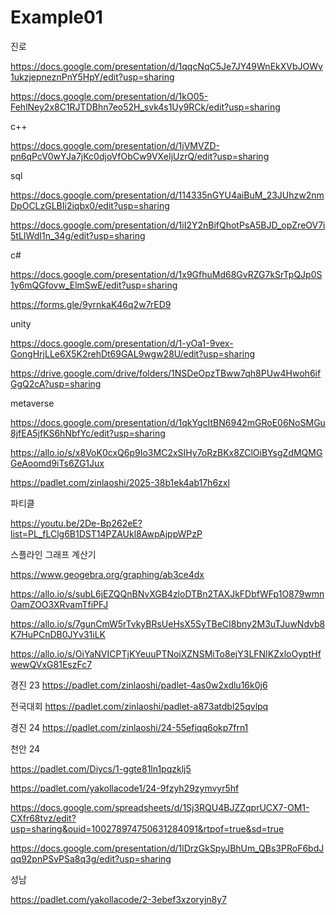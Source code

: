 # Example01

진로

https://docs.google.com/presentation/d/1qqcNqC5Je7JY49WnEkXVbJOWv1ukzjepneznPnY5HpY/edit?usp=sharing

https://docs.google.com/presentation/d/1kO05-FehlNey2x8C1RJTDBhn7eo52H_svk4s1Uy9RCk/edit?usp=sharing

c++

https://docs.google.com/presentation/d/1jVMVZD-pn6qPcV0wYJa7jKc0djoVfObCw9VXeIjUzrQ/edit?usp=sharing

sql

https://docs.google.com/presentation/d/114335nGYU4aiBuM_23JUhzw2nmDpOCLzGLBIi2iqbx0/edit?usp=sharing

https://docs.google.com/presentation/d/1iI2Y2nBifQhotPsA5BJD_opZreOV7i5tLIWdI1n_34g/edit?usp=sharing

c#

https://docs.google.com/presentation/d/1x9GfhuMd68GvRZG7kSrTpQJp0S1y6mQGfovw_ElmSwE/edit?usp=sharing

https://forms.gle/9yrnkaK46q2w7rED9

unity

https://docs.google.com/presentation/d/1-yOa1-9vex-GongHrjLLe6X5K2rehDt69GAL9wgw28U/edit?usp=sharing

https://drive.google.com/drive/folders/1NSDeOpzTBww7qh8PUw4Hwoh6ifGgQ2cA?usp=sharing

metaverse

https://docs.google.com/presentation/d/1qkYgcItBN6942mGRoE06NoSMGu8jfEA5jfKS6hNbfYc/edit?usp=sharing

https://allo.io/s/x8VoK0cxQ6p9Io3MC2xSIHy7oRzBKx8ZClOiBYsgZdMQMGGeAoomd9iTs6ZG1Jux

https://padlet.com/zinlaoshi/2025-38b1ek4ab17h6zxl

파티클

https://youtu.be/2De-Bp262eE?list=PL_fLClg6B1DST14PZAUkl8AwpAjppWPzP

스플라인 그래프 계산기

https://www.geogebra.org/graphing/ab3ce4dx


https://allo.io/s/subL6jEZQQnBNvXGB4zloDTBn2TAXJkFDbfWFp1O879wmnOamZOO3XRvamTfiPFJ

https://allo.io/s/7gunCmW5rTvkyBRsUeHsX5SyTBeCI8bny2M3uTJuwNdvb8K7HuPCnDB0JYv31iLK

https://allo.io/s/OiYaNVICPTjKYeuuPTNoiXZNSMiTo8ejY3LFNIKZxloOyptHfwewQVxG81EszFc7

경진 23
https://padlet.com/zinlaoshi/padlet-4as0w2xdlu16k0j6

전국대회
https://padlet.com/zinlaoshi/padlet-a873atdbl25qvlpq

경진 24
https://padlet.com/zinlaoshi/24-55efiqq6okp7frn1

천안 24

https://padlet.com/Diycs/1-ggte81ln1pqzklj5

https://padlet.com/yakollacode1/24-9fzyh29zymvyr5hf

https://docs.google.com/spreadsheets/d/1Sj3RQU4BJZZqprUCX7-OM1-CXfr68tvz/edit?usp=sharing&ouid=100278974750631284091&rtpof=true&sd=true

https://docs.google.com/presentation/d/1lDrzGkSpyJBhUm_QBs3PRoF6bdJqq92pnPSvPSa8q3g/edit?usp=sharing

성남

https://padlet.com/yakollacode/2-3ebef3xzoryjn8y7



